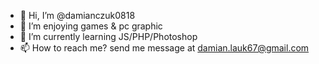 - 👋 Hi, I’m @damianczuk0818
- 👀 I’m enjoying  games & pc graphic
- 🌱 I’m currently learning JS/PHP/Photoshop
- 📫 How to reach me? send me message at damian.lauk67@gmail.com 
